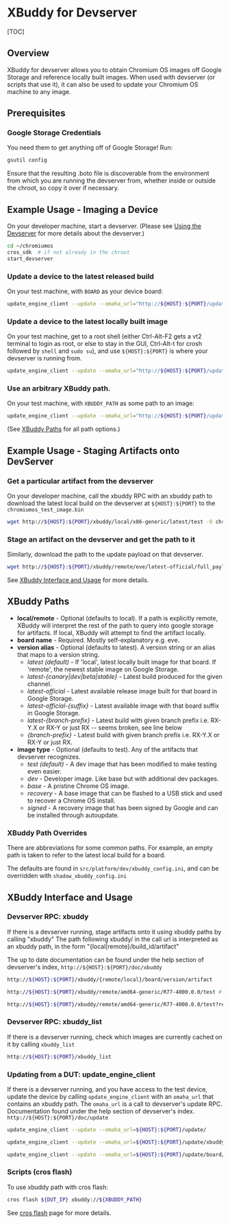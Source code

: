 # XBuddy for Devserver

[TOC]

## Overview

XBuddy for devserver allows you to obtain Chromium OS images off Google Storage
and reference locally built images. When used with devserver (or scripts that
use it), it can also be used to update your Chromium OS machine to any image.

## Prerequisites

### Google Storage Credentials

You need them to get anything off of Google Storage!
Run:

```bash
gsutil config
```

Ensure that the resulting .boto file is discoverable from the environment from
which you are running the devserver from, whether inside or outside the chroot,
so copy it over if necessary.

## Example Usage - Imaging a Device

On your developer machine, start a devserver. (Please see [Using the Devserver]
for more details about the devserver.)

```bash
cd ~/chromiumos
cros_sdk  # if not already in the chroot
start_devserver
```

### Update a device to the latest released build

On your test machine, with `BOARD` as your device board:

```bash
update_engine_client --update --omaha_url="http://${HOST}:${PORT}/update/xbuddy/remote/${BOARD}/latest/dev"
```

### Update a device to the latest locally built image

On your test machine, get to a root shell (either Ctrl-Alt-F2 gets a vt2
terminal to login as root, or else to stay in the GUI, Ctrl-Alt-t for crosh
followed by `shell` and `sudo su`), and use `${HOST}:${PORT}` is where your
devserver is running from.

```bash
update_engine_client --update --omaha_url="http://${HOST}:${PORT}/update"
```

### Use an arbitrary XBuddy path.

On your test machine, with `XBUDDY_PATH` as some path to an image:

```bash
update_engine_client --update --omaha_url="http://${HOST}:${PORT}/update/xbuddy/${XBUDDY_PATH}"
```

(See [XBuddy Paths](#xbuddy-paths) for all path options.)

## Example Usage - Staging Artifacts onto DevServer

### Get a particular artifact from the devserver

On your developer machine, call the xbuddy RPC with an xbuddy path to download
the latest local build on the devserver at `${HOST}:${PORT}` to the
`chromiumos_test_image.bin`

```bash
wget http://${HOST}:${PORT}/xbuddy/local/x86-generic/latest/test -O chromiumos_test_image.bin
```

### Stage an artifact on the devserver and get the path to it
Similarly, download the path to the update payload on that devserver.

```bash
wget http://${HOST}:${PORT}/xbuddy/remote/eve/latest-official/full_payload?return_dir=true -O path.txt
```

See [XBuddy Interface and Usage](#xbuddy-interface-and-usage) for more details.

## XBuddy Paths

* **local/remote** - Optional (defaults to local). If a path is explicitly
  remote, XBuddy will interpret the rest of the path to query into google
  storage for artifacts. If local, XBuddy will attempt to find the artifact
  locally.
* **board name** - Required. Mostly self-explanatory e.g. eve.
* **version alias** - Optional (defaults to latest). A version string or an
  alias that maps to a version string.
    + *latest (default)* - If 'local', latest locally built image for
      that board. If 'remote', the newest stable image on Google Storage.
    + *latest-{canary|dev|beta|stable}* - Latest build produced for the given
      channel.
    + *latest-official* - Latest available release image built for that board in
      Google Storage.
    + *latest-official-{suffix}* - Latest available image with that board suffix
      in Google Storage.
	+ *latest-{branch-prefix}* - Latest build with given branch prefix
      i.e. RX-Y.X or RX-Y or just RX -- seems broken, see line below
    + *{branch-prefix}* - Latest build with given branch prefix i.e. RX-Y.X or
      RX-Y or just RX.
* **image type** - Optional (defaults to test). Any of the artifacts that
  devserver recognizes.
    + *test (default)* - A dev image that has been modified to make testing even
      easier.
    + *dev* - Developer image. Like base but with additional dev packages.
    + *base* - A pristine Chrome OS image.
    + *recovery* - A base image that can be flashed to a USB stick and used to
      recover a Chrome OS install.
    + *signed* - A recovery image that has been signed by Google and can be
      installed through autoupdate.

### XBuddy Path Overrides
There are abbreviations for some common paths.  For example, an empty path is
taken to refer to the latest local build for a board.

The defaults are found in `src/platform/dev/xbuddy_config.ini`, and can be
overridden with `shadow_xbuddy_config.ini`

## XBuddy Interface and Usage

### Devserver RPC: xbuddy

If there is a devserver running, stage artifacts onto it using xbuddy paths by
calling "xbuddy" The path following xbuddy/ in the call url is interpreted as an
xbuddy path, in the form "{local|remote}/build_id/artifact"

The up to date documentation can be found under the help section of devserver's
index, `http://${HOST}:${PORT}/doc/xbuddy`

```bash
http://${HOST}:${PORT}/xbuddy/{remote/local}/board/version/artifact

http://${HOST}:${PORT}/xbuddy/remote/amd64-generic/R77-4000.0.0/test # To stage an x86-generic test image

http://${HOST}:${PORT}/xbuddy/remote/amd64-generic/R77-4000.0.0/test?return_dir=true # To get the directory name that the artifact will be found in
```

### Devserver RPC: xbuddy_list

If there is a devserver running, check which images are currently cached on it
by calling `xbuddy_list`

```bash
http://${HOST}:${PORT}/xbuddy_list
```

### Updating from a DUT: update_engine_client

If there is a devserver running, and you have access to the test device, update
the device by calling `update_engine_client` with an `omaha_url` that contains
an xbuddy path.  The `omaha_url` is a call to devserver's update
RPC. Documentation found under the help section of devserver's
index. `http://${HOST}:${PORT}/doc/update`

```bash
update_engine_client --update --omaha_url=${HOST}:${PORT}/update/

update_engine_client --update --omaha_url=${HOST}:${PORT}/update/xbuddy/{remote/local}/board/version/{image_type}

update_engine_client --update --omaha_url=${HOST}:${PORT}/update/board/version
```

### Scripts (cros flash)

To use xbuddy path with cros flash:

```bash
cros flash ${DUT_IP} xbuddy://${XBUDDY_PATH}
```

See [cros flash] page for more details.

[cros flash]: https://chromium.googlesource.com/chromiumos/docs/+/master/cros_flash.md
[Using The Devserver]: https://chromium.googlesource.com/chromiumos/chromite/+/master/docs/devserver.md

